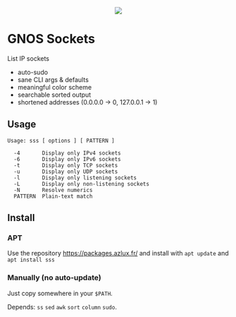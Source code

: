 <div align="center"><p align="center"><img src="https://gnos.in/img/shot/common/gnos-sockets_0.png"></img></p></div>

# GNOS Sockets

List IP sockets

- auto-sudo
- sane CLI args & defaults
- meaningful color scheme
- searchable sorted output
- shortened addresses (0.0.0.0 -> 0, 127.0.0.1 -> 1)

## Usage

```
Usage: sss [ options ] [ PATTERN ]

  -4       Display only IPv4 sockets
  -6       Display only IPv6 sockets
  -t       Display only TCP sockets
  -u       Display only UDP sockets
  -l       Display only listening sockets
  -L       Display only non-listening sockets
  -N       Resolve numerics
  PATTERN  Plain-text match
```

## Install
### APT
Use the repository https://packages.azlux.fr/ and install with `apt update` and `apt install sss`

### Manually (no auto-update)
Just copy somewhere in your `$PATH`.

Depends: `ss` `sed` `awk` `sort` `column` `sudo`.
